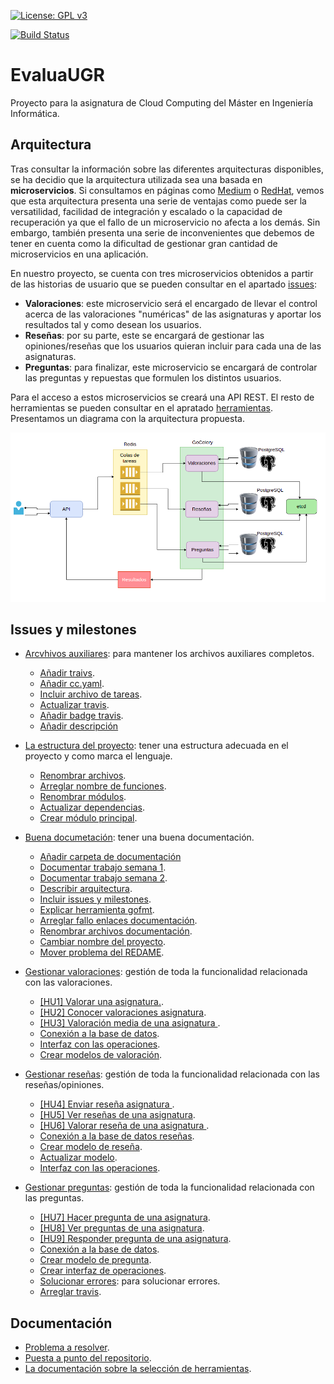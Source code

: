 [![License: GPL v3](https://img.shields.io/badge/License-GPLv3-blue.svg)](https://www.gnu.org/licenses/gpl-3.0)

[![Build Status](https://travis-ci.org/PedroMFC/EvaluaUGR.svg?branch=main)](https://travis-ci.org/PedroMFC/EvaluaUGR)

# EvaluaUGR
Proyecto para la asignatura de Cloud Computing del Máster en Ingeniería Informática.

## Arquitectura

Tras consultar la información sobre las diferentes arquitecturas disponibles, se ha decidio que la arquitectura utilizada sea una basada en **microservicios**. Si consultamos en páginas como [Medium](https://medium.com/@goodrebels/microservicios-ventajas-y-contras-de-la-arquitectura-descentralizada-a3b7fc814422) o [RedHat](https://www.redhat.com/es/topics/microservices/what-are-microservices), vemos que esta arquitectura presenta una serie de ventajas como puede ser la versatilidad, facilidad de integración y escalado o la capacidad de recuperación ya que el fallo de un microservicio no afecta a los demás. Sin embargo, también presenta una serie de inconvenientes que debemos de tener en cuenta como la dificultad de gestionar gran cantidad de microservicios en una aplicación. 

En nuestro proyecto, se cuenta con tres microservicios obtenidos a partir de las historias de usuario que se pueden consultar en el apartado [issues]:

* **Valoraciones**: este microservicio será el encargado de llevar el control acerca de las valoraciones "numéricas" de las asignaturas y aportar los resultados tal y como desean los usuarios.
* **Reseñas**: por su parte, este se encargará de gestionar las opiniones/reseñas que los usuarios quieran incluir para cada una de las asignaturas.
* **Preguntas**: para finalizar, este microservicio se encargará de controlar las preguntas y repuestas que formulen los distintos usuarios.

Para el acceso a estos microservicios se creará una API REST. El resto de herramientas se pueden consultar en el apratado [herramientas][herramientas]. Presentamos un diagrama con la arquitectura propuesta.

![](./docs/imgs/arquitectura.png)

## Issues y milestones

* [Arcvhivos auxiliares][mAuxiliar]: para mantener los archivos auxiliares completos.
  * [Añadir traivs][i10].
  * [Añadir cc.yaml][i42].
  * [Incluir archivo de tareas][i36].
  * [Actualizar travis][i10].
  * [Añadir badge travis][i9].
  * [Añadir descripción][i3]

* [La estructura del proyecto][mEstructura]: tener una estructura adecuada en el proyecto y como marca el lenguaje. 
  * [Renombrar archivos][i38].
  * [Arreglar nombre de funciones][i41].
  * [Renombrar módulos][i40].
  * [Actualizar dependencias][i28].
  * [Crear módulo principal][i23].

* [Buena documetación][mDocumentacion]: tener una buena documentación.
  * [Añadir carpeta de documentación][i1]
  * [Documentar trabajo semana 1][i2].
  * [Documentar trabajo semana 2][i8].
  * [Describir arquitectura][i11].
  * [Incluir issues y milestones][i44].
  * [Explicar herramienta gofmt][i35].
  * [Arreglar fallo enlaces documentación][i22].
  * [Renombrar archivos documentación][i21].
  * [Cambiar nombre del proyecto][i7].
  * [Mover problema del REDAME][i43].


* [Gestionar valoraciones][mValoraciones]: gestión de toda la funcionalidad relacionada con las valoraciones.
  * [[HU1] Valorar una asignatura.][i12].
  * [[HU2] Conocer valoraciones asignatura][i13].
  * [[HU3] Valoración media de una asignatura ][i14].
  * [Conexión a la base de datos][i26].
  * [Interfaz con las operaciones][i27].
  * [Crear modelos de valoración][i24].
  

* [Gestionar reseñas][mResenias]: gestión de toda la funcionalidad relacionada con las reseñas/opiniones.
  * [[HU4] Enviar reseña asignatura ][i15].
  * [[HU5] Ver reseñas de una asignatura][i16].
  * [[HU6] Valorar reseña de una asignatura ][i17].
  * [Conexión a la base de datos reseñas][i33].
  * [Crear modelo de reseña][i29].
  * [Actualizar modelo][i39].
  * [Interfaz con las operaciones][i30].
  

* [Gestionar preguntas][mPreguntas]: gestión de toda la funcionalidad relacionada con las preguntas.
  * [[HU7] Hacer pregunta de una asignatura][i18].
  * [[HU8] Ver preguntas de una asignatura][i19].
  * [[HU9] Responder pregunta de una asignatura][i20].
  * [Conexión a la base de datos][i34].
  * [Crear modelo de pregunta][i31].
  * [Crear interfaz de operaciones][i32].
  * [Solucionar errores][mErrores]: para solucionar errores.
  * [Arreglar travis][i37].



## Documentación
* [Problema a resolver][problema].
* [Puesta a punto del repositorio][configGitHub].
* [La documentación sobre la selección de herramientas][herramientas].

[configGitHub]: https://pedromfc.github.io/EvaluaUGR/docs/configuracion_github
[herramientas]: https://pedromfc.github.io/EvaluaUGR/docs/seleccion_herramientas
[problema]: https://pedromfc.github.io/EvaluaUGR/docs/problema
[issues]: https://github.com/PedroMFC/EvaluaUGR/issues



[mAuxiliar]: https://github.com/PedroMFC/EvaluaUGR/milestone/2
[mPreguntas]: https://github.com/PedroMFC/EvaluaUGR/milestone/5
[mErrores]: https://github.com/PedroMFC/EvaluaUGR/milestone/3
[mEstructura]: https://github.com/PedroMFC/EvaluaUGR/milestone/7
[mResenias]: https://github.com/PedroMFC/EvaluaUGR/milestone/6
[mDocumentacion]: https://github.com/PedroMFC/EvaluaUGR/milestone/1
[mValoraciones]: https://github.com/PedroMFC/EvaluaUGR/milestone/4

[i1]: https://github.com/PedroMFC/EvaluaUGR/issues/1
[i2]: https://github.com/PedroMFC/EvaluaUGR/issues/2
[i3]: https://github.com/PedroMFC/EvaluaUGR/issues/3
[i4]: https://github.com/PedroMFC/EvaluaUGR/issues/4
[i5]: https://github.com/PedroMFC/EvaluaUGR/issues/5
[i6]: https://github.com/PedroMFC/EvaluaUGR/issues/6
[i7]: https://github.com/PedroMFC/EvaluaUGR/issues/7
[i8]: https://github.com/PedroMFC/EvaluaUGR/issues/8
[i9]: https://github.com/PedroMFC/EvaluaUGR/issues/9
[i10]: https://github.com/PedroMFC/EvaluaUGR/issues/10
[i11]: https://github.com/PedroMFC/EvaluaUGR/issues/11
[i12]: https://github.com/PedroMFC/EvaluaUGR/issues/12
[i13]: https://github.com/PedroMFC/EvaluaUGR/issues/13
[i14]: https://github.com/PedroMFC/EvaluaUGR/issues/14
[i15]: https://github.com/PedroMFC/EvaluaUGR/issues/15
[i16]: https://github.com/PedroMFC/EvaluaUGR/issues/16
[i17]: https://github.com/PedroMFC/EvaluaUGR/issues/17
[i18]: https://github.com/PedroMFC/EvaluaUGR/issues/18
[i19]: https://github.com/PedroMFC/EvaluaUGR/issues/19
[i20]: https://github.com/PedroMFC/EvaluaUGR/issues/20
[i21]: https://github.com/PedroMFC/EvaluaUGR/issues/21
[i22]: https://github.com/PedroMFC/EvaluaUGR/issues/22
[i23]: https://github.com/PedroMFC/EvaluaUGR/issues/23
[i24]: https://github.com/PedroMFC/EvaluaUGR/issues/24
[i25]: https://github.com/PedroMFC/EvaluaUGR/issues/25
[i26]: https://github.com/PedroMFC/EvaluaUGR/issues/26
[i27]: https://github.com/PedroMFC/EvaluaUGR/issues/27
[i28]: https://github.com/PedroMFC/EvaluaUGR/issues/28
[i29]: https://github.com/PedroMFC/EvaluaUGR/issues/29
[i30]: https://github.com/PedroMFC/EvaluaUGR/issues/30
[i31]: https://github.com/PedroMFC/EvaluaUGR/issues/31
[i32]: https://github.com/PedroMFC/EvaluaUGR/issues/32
[i33]: https://github.com/PedroMFC/EvaluaUGR/issues/33
[i34]: https://github.com/PedroMFC/EvaluaUGR/issues/34
[i35]: https://github.com/PedroMFC/EvaluaUGR/issues/35
[i36]: https://github.com/PedroMFC/EvaluaUGR/issues/36
[i37]: https://github.com/PedroMFC/EvaluaUGR/issues/37
[i38]: https://github.com/PedroMFC/EvaluaUGR/issues/38
[i39]: https://github.com/PedroMFC/EvaluaUGR/issues/39
[i40]: https://github.com/PedroMFC/EvaluaUGR/issues/40
[i41]: https://github.com/PedroMFC/EvaluaUGR/issues/41
[i42]: https://github.com/PedroMFC/EvaluaUGR/issues/42
[i43]: https://github.com/PedroMFC/EvaluaUGR/issues/43
[i44]: https://github.com/PedroMFC/EvaluaUGR/issues/44

